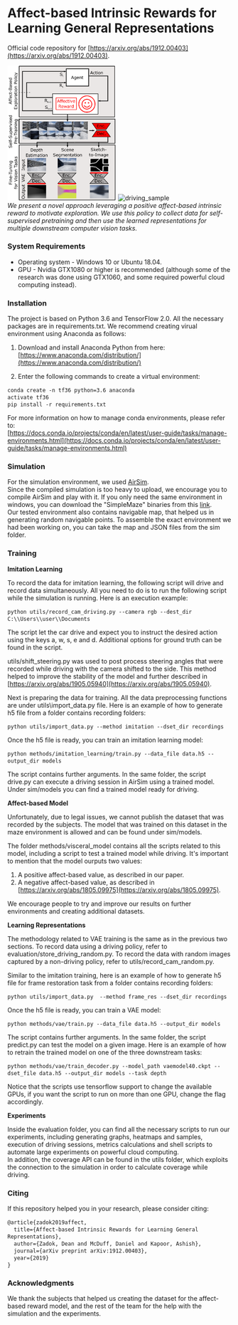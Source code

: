 # Affect-based Intrinsic Rewards for Learning General Representations  
Official code repository for [https://arxiv.org/abs/1912.00403](https://arxiv.org/abs/1912.00403).  

<img src="diagram.png" alt="diagram" width="245"/>   <img src="driving_sample.gif" alt="driving_sample" width="390"/>  
*We present a novel approach leveraging a positive affect-based intrinsic reward to motivate exploration. We use this policy to collect data for self-supervised pretraining and then use the learned representations for multiple downstream computer vision tasks.*  
  
### System Requirements  
  
* Operating system - Windows 10 or Ubuntu 18.04.  
* GPU - Nvidia GTX1080 or higher is recommended (although some of the research was done using GTX1060, and some required powerful cloud computing instead).  
  
### Installation  
  
The project is based on Python 3.6 and TensorFlow 2.0. All the necessary packages are in requirements.txt. We recommend creating virual environment using Anaconda as follows:  
  
1) Download and install Anaconda Python from here:  
[https://www.anaconda.com/distribution/](https://www.anaconda.com/distribution/)  
  
2) Enter the following commands to create a virtual environment:  
```
conda create -n tf36 python=3.6 anaconda
activate tf36
pip install -r requirements.txt
```
  
For more information on how to manage conda environments, please refer to:  
[https://docs.conda.io/projects/conda/en/latest/user-guide/tasks/manage-environments.html](https://docs.conda.io/projects/conda/en/latest/user-guide/tasks/manage-environments.html)  
  
### Simulation  
  
For the simulation environment, we used [AirSim](https://github.com/Microsoft/AirSim).  
Since the compiled simulation is too heavy to upload, we encourage you to compile AirSim and play with it. If you only need the same environment in windows, you can download the "SimpleMaze" binaries from this [link](https://github.com/microsoft/AirSim/releases).  
Our tested environment also contains navigable map, that helped us in generating random navigable points. To assemble the exact environment we had been working on, you can take the map and JSON files from the sim folder.  
  
### Training  
  
**Imitation Learning**  
  
To record the data for imitation learning, the following script will drive and record data simultaneously. All you need to do is to run the following script while the simulation is running. Here is an execution example:  
```  
python utils/record_cam_driving.py --camera rgb --dest_dir C:\\Users\\user\\Documents  
```  
The script let the car drive and expect you to instruct the desired action using the keys a, w, s, e and d. Additional options for ground truth can be found in the script.  
  
utils/shift_steering.py was used to post process steering angles that were recorded while driving with the camera shifted to the side. This method helped to improve the stability of the model and further described in [https://arxiv.org/abs/1905.05940](https://arxiv.org/abs/1905.05940).  
  
Next is preparing the data for training. All the data preprocessing functions are under utils\import_data.py file. Here is an example of how to generate h5 file from a folder contains recording folders:  
```  
python utils/import_data.py --method imitation --dset_dir recordings
```  
  
Once the h5 file is ready, you can train an imitation learning model:  
```  
python methods/imitation_learning/train.py --data_file data.h5 --output_dir models
```  
The script contains further arguments. In the same folder, the script drive.py can execute a driving session in AirSim using a trained model.  
Under sim/models you can find a trained model ready for driving.  
  
**Affect-based Model**  
  
Unfortunately, due to legal issues, we cannot publish the dataset that was recorded by the subjects. The model that was trained on this dataset in the maze environment is allowed and can be found under sim/models.  
  
The folder methods/visceral_model contains all the scripts related to this model, including a script to test a trained model while driving. It's important to mention that the model ourputs two values:  
1. A positive affect-based value, as described in our paper.  
2. A negative affect-based value, as described in [https://arxiv.org/abs/1805.09975](https://arxiv.org/abs/1805.09975).  
  
We encourage people to try and improve our results on further environments and creating additional datasets.  
  
**Learning Representations**  
  
The methodology related to VAE training is the same as in the previous two sections. To record data using a driving policy, refer to evaluation/store_driving_random.py. To record the data with random images captured by a non-driving policy, refer to utils/record_cam_random.py.  
  
Similar to the imitation training, here is an example of how to generate h5 file for frame restoration task from a folder contains recording folders:  
```  
python utils/import_data.py  --method frame_res --dset_dir recordings
```  
  
Once the h5 file is ready, you can train a VAE model:  
```  
python methods/vae/train.py --data_file data.h5 --output_dir models
```  
The script contains further arguments. In the same folder, the script predict.py can test the model on a given image. Here is an example of how to retrain the trained model on one of the three downstream tasks:  
```  
python methods/vae/train_decoder.py --model_path vaemodel40.ckpt --dset_file data.h5 --output_dir models --task depth
```  
Notice that the scripts use tensorflow support to change the available GPUs, if you want the script to run on more than one GPU, change the flag accordingly.  
  
**Experiments**  
  
Inside the evaluation folder, you can find all the necessary scripts to run our experiments, including generating graphs, heatmaps and samples, execution of driving sessions, metrics calculations and shell scripts to automate large experiments on powerful cloud computing.  
In addition, the coverage API can be found in the utils folder, which exploits the connection to the simulation in order to calculate coverage while driving.  
  
### Citing  
  
If this repository helped you in your research, please consider citing:  
```  
@article{zadok2019affect,
  title={Affect-based Intrinsic Rewards for Learning General Representations},
  author={Zadok, Dean and McDuff, Daniel and Kapoor, Ashish},
  journal={arXiv preprint arXiv:1912.00403},
  year={2019}
}
```  
  
### Acknowledgments  
  
We thank the subjects that helped us creating the dataset for the affect-based reward model, and the rest of the team for the help with the simulation and the experiments. 